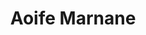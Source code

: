 ---
title: Aoife Marnane
category: team
published: true
position: Collaborator
image: aoife-marnane.jpg
---